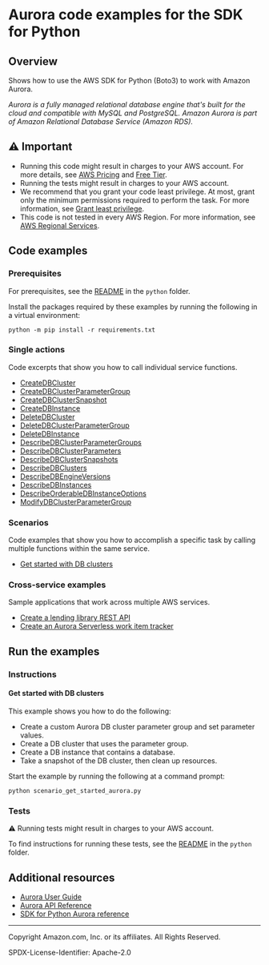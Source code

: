 # Aurora code examples for the SDK for Python

## Overview

Shows how to use the AWS SDK for Python (Boto3) to work with Amazon Aurora.

<!--custom.overview.start-->
<!--custom.overview.end-->

_Aurora is a fully managed relational database engine that's built for the cloud and compatible with MySQL and PostgreSQL. Amazon Aurora is part of Amazon Relational Database Service (Amazon RDS)._

## ⚠ Important

* Running this code might result in charges to your AWS account. For more details, see [AWS Pricing](https://aws.amazon.com/pricing/) and [Free Tier](https://aws.amazon.com/free/).
* Running the tests might result in charges to your AWS account.
* We recommend that you grant your code least privilege. At most, grant only the minimum permissions required to perform the task. For more information, see [Grant least privilege](https://docs.aws.amazon.com/IAM/latest/UserGuide/best-practices.html#grant-least-privilege).
* This code is not tested in every AWS Region. For more information, see [AWS Regional Services](https://aws.amazon.com/about-aws/global-infrastructure/regional-product-services).

<!--custom.important.start-->
<!--custom.important.end-->

## Code examples

### Prerequisites

For prerequisites, see the [README](../../README.md#Prerequisites) in the `python` folder.

Install the packages required by these examples by running the following in a virtual environment:

```
python -m pip install -r requirements.txt
```

<!--custom.prerequisites.start-->
<!--custom.prerequisites.end-->

### Single actions

Code excerpts that show you how to call individual service functions.

- [CreateDBCluster](aurora_wrapper.py#L220)
- [CreateDBClusterParameterGroup](aurora_wrapper.py#L68)
- [CreateDBClusterSnapshot](aurora_wrapper.py#L288)
- [CreateDBInstance](aurora_wrapper.py#L341)
- [DeleteDBCluster](aurora_wrapper.py#L270)
- [DeleteDBClusterParameterGroup](aurora_wrapper.py#L101)
- [DeleteDBInstance](aurora_wrapper.py#L469)
- [DescribeDBClusterParameterGroups](aurora_wrapper.py#L39)
- [DescribeDBClusterParameters](aurora_wrapper.py#L126)
- [DescribeDBClusterSnapshots](aurora_wrapper.py#L315)
- [DescribeDBClusters](aurora_wrapper.py#L191)
- [DescribeDBEngineVersions](aurora_wrapper.py#L378)
- [DescribeDBInstances](aurora_wrapper.py#L440)
- [DescribeOrderableDBInstanceOptions](aurora_wrapper.py#L409)
- [ModifyDBClusterParameterGroup](aurora_wrapper.py#L164)

### Scenarios

Code examples that show you how to accomplish a specific task by calling multiple
functions within the same service.

- [Get started with DB clusters](scenario_get_started_aurora.py)

### Cross-service examples

Sample applications that work across multiple AWS services.

- [Create a lending library REST API](../../cross_service/aurora_rest_lending_library)
- [Create an Aurora Serverless work item tracker](../../cross_service/aurora_item_tracker)


<!--custom.examples.start-->
<!--custom.examples.end-->

## Run the examples

### Instructions


<!--custom.instructions.start-->
<!--custom.instructions.end-->



#### Get started with DB clusters

This example shows you how to do the following:

- Create a custom Aurora DB cluster parameter group and set parameter values.
- Create a DB cluster that uses the parameter group.
- Create a DB instance that contains a database.
- Take a snapshot of the DB cluster, then clean up resources.

<!--custom.scenario_prereqs.aurora_Scenario_GetStartedClusters.start-->
<!--custom.scenario_prereqs.aurora_Scenario_GetStartedClusters.end-->

Start the example by running the following at a command prompt:

```
python scenario_get_started_aurora.py
```


<!--custom.scenarios.aurora_Scenario_GetStartedClusters.start-->
<!--custom.scenarios.aurora_Scenario_GetStartedClusters.end-->

### Tests

⚠ Running tests might result in charges to your AWS account.


To find instructions for running these tests, see the [README](../../README.md#Tests)
in the `python` folder.



<!--custom.tests.start-->
<!--custom.tests.end-->

## Additional resources

- [Aurora User Guide](https://docs.aws.amazon.com/AmazonRDS/latest/AuroraUserGuide/CHAP_AuroraOverview.html)
- [Aurora API Reference](https://docs.aws.amazon.com/AmazonRDS/latest/APIReference/Welcome.html)
- [SDK for Python Aurora reference](https://boto3.amazonaws.com/v1/documentation/api/latest/reference/services/rds.html)

<!--custom.resources.start-->
<!--custom.resources.end-->

---

Copyright Amazon.com, Inc. or its affiliates. All Rights Reserved.

SPDX-License-Identifier: Apache-2.0